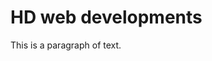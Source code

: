 <!DOCTYPE html>
<html>
  <head>
    <meta charset="UTF-8">
    <title>Busta Whines</title>
    <link rel="stylesheet" type="text/css" href="style.css">
  </head>
  <body>
    <h1>HD web developments</h1>
    <p>This is a paragraph of text.</p>
  </body>
</html>
